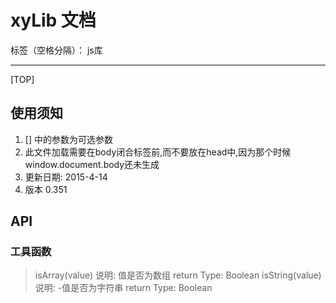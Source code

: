 # xyLib 文档

标签（空格分隔）： js库

---

[TOP]


## 使用须知
 1. [] 中的参数为可选参数
 2. 此文件加载需要在body闭合标签前,而不要放在head中,因为那个时候window.document.body还未生成
 3. 更新日期: 2015-4-14
 4. 版本 0.351
 



## API
    
### 工具函数
> isArray(value) 说明: 值是否为数组  return Type: Boolean
> isString(value) 说明:		-值是否为字符串		return Type: Boolean




